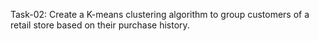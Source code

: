 Task-02: Create a K-means clustering algorithm to group customers of a retail store based on their purchase history.
